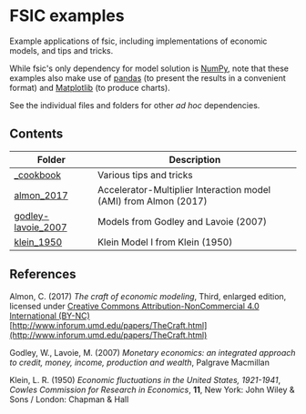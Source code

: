 # FSIC examples

Example applications of fsic, including implementations of economic models, and
tips and tricks.

While fsic's only dependency for model solution is [NumPy](https://numpy.org/),
note that these examples also make use of [pandas](https://pandas.pydata.org/)
(to present the results in a convenient format) and
[Matplotlib](https://matplotlib.org/) (to produce charts).

See the individual files and folders for other *ad hoc* dependencies.


## Contents

| Folder                                    | Description                                                      |
| ----------------------------------------- | ---------------------------------------------------------------- |
| [_cookbook](_cookbook/)                   | Various tips and tricks                                          |
| [almon_2017](almon_2017/)                 | Accelerator-Multiplier Interaction model (AMI) from Almon (2017) |
| [godley-lavoie_2007](godley-lavoie_2007/) | Models from Godley and Lavoie (2007)                             |
| [klein_1950](klein_1950/)                 | Klein Model I from Klein (1950)                                  |


## References

Almon, C. (2017)
*The craft of economic modeling*, Third, enlarged edition,
licensed under [Creative Commons Attribution-NonCommercial 4.0 International
(BY-NC)](https://creativecommons.org/licenses/by-nc/4.0/legalcode)  
[http://www.inforum.umd.edu/papers/TheCraft.html](http://www.inforum.umd.edu/papers/TheCraft.html)

Godley, W., Lavoie, M. (2007)
*Monetary economics: an integrated approach to
credit, money, income, production and wealth*,
Palgrave Macmillan

Klein, L. R. (1950)
*Economic fluctuations in the United States, 1921-1941*,
*Cowles Commission for Research in Economics*, **11**,
New York: John Wiley & Sons / London: Chapman & Hall
